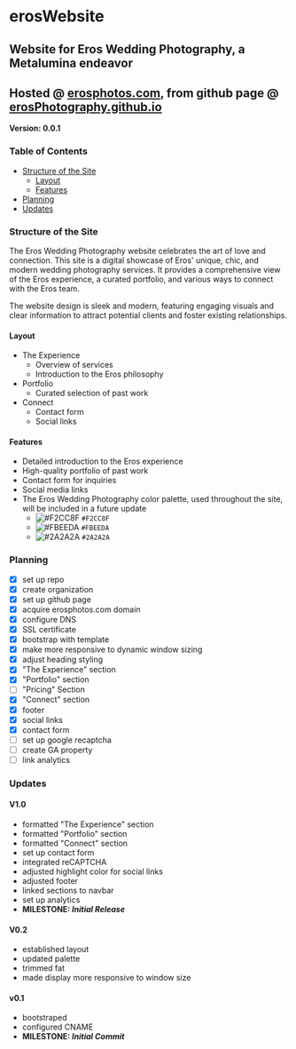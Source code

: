 # erosWebsite
## Website for Eros Wedding Photography, a Metalumina endeavor
## Hosted @ [erosphotos.com](https://erosphotos.com/), from github page @ [erosPhotography.github.io](https://erosPhotography.github.io)

**Version: 0.0.1**

### Table of Contents
* [Structure of the Site](#structure-of-the-site)
    * [Layout](#layout)
    * [Features](#features)
* [Planning](#planning)
* [Updates](#updates)

### Structure of the Site
The Eros Wedding Photography website celebrates the art of love and connection. This site is a digital showcase of Eros' unique, chic, and modern wedding photography services. It provides a comprehensive view of the Eros experience, a curated portfolio, and various ways to connect with the Eros team. 

The website design is sleek and modern, featuring engaging visuals and clear information to attract potential clients and foster existing relationships.

#### Layout
* The Experience
  * Overview of services
  * Introduction to the Eros philosophy
* Portfolio
  * Curated selection of past work
* Connect
  * Contact form
  * Social links

#### Features
* Detailed introduction to the Eros experience
* High-quality portfolio of past work
* Contact form for inquiries
* Social media links
* The Eros Wedding Photography color palette, used throughout the site, will be included in a future update
	- ![#F2CC8F](https://placehold.it/15/F2CC8F/000000?text=+) `#F2CC8F`
	- ![#FBEEDA](https://placehold.it/15/FBEEDA/000000?text=+) `#FBEEDA`
	- ![#2A2A2A](https://placehold.it/15/2A2A2A/000000?text=+) `#2A2A2A`

### Planning
- [x] set up repo
- [x] create organization
- [x] set up github page
- [x] acquire erosphotos.com domain
- [x] configure DNS
- [x] SSL certificate
- [x] bootstrap with template
- [x] make more responsive to dynamic window sizing
- [x] adjust heading styling
- [x] "The Experience" section
- [x] "Portfolio" section
- [ ] "Pricing" Section
- [x] "Connect" section
- [x] footer 
- [x] social links
- [x] contact form
- [ ] set up google recaptcha
- [ ] create GA property
- [ ] link analytics

### Updates
#### V1.0
* formatted "The Experience" section
* formatted "Portfolio" section
* formatted "Connect" section
* set up contact form
* integrated reCAPTCHA
* adjusted highlight color for social links
* adjusted footer
* linked sections to navbar
* set up analytics
* **MILESTONE: *Initial Release***
#### V0.2
* established layout
* updated palette
* trimmed fat
* made display more responsive to window size
#### v0.1
* bootstraped
* configured CNAME
* **MILESTONE: *Initial Commit***
